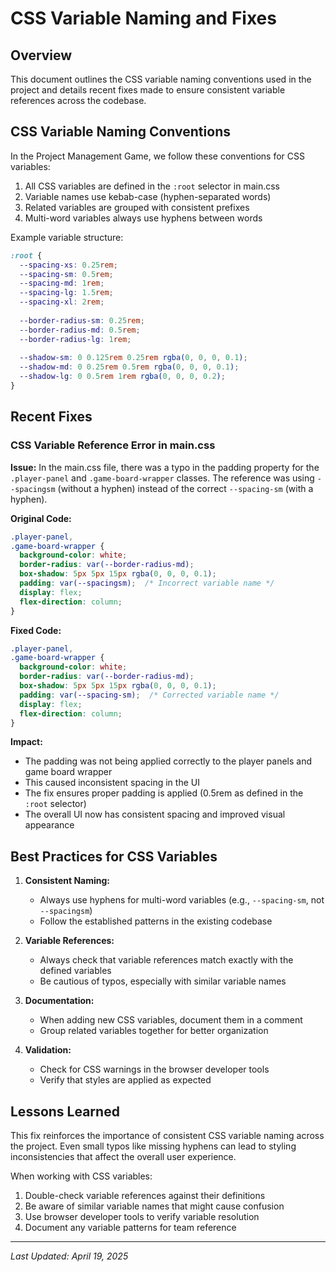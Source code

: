 # CSS Variable Naming and Fixes

## Overview

This document outlines the CSS variable naming conventions used in the project and details recent fixes made to ensure consistent variable references across the codebase.

## CSS Variable Naming Conventions

In the Project Management Game, we follow these conventions for CSS variables:

1. All CSS variables are defined in the `:root` selector in main.css
2. Variable names use kebab-case (hyphen-separated words)
3. Related variables are grouped with consistent prefixes
4. Multi-word variables always use hyphens between words

Example variable structure:
```css
:root {
  --spacing-xs: 0.25rem;
  --spacing-sm: 0.5rem;
  --spacing-md: 1rem;
  --spacing-lg: 1.5rem;
  --spacing-xl: 2rem;
  
  --border-radius-sm: 0.25rem;
  --border-radius-md: 0.5rem;
  --border-radius-lg: 1rem;
  
  --shadow-sm: 0 0.125rem 0.25rem rgba(0, 0, 0, 0.1);
  --shadow-md: 0 0.25rem 0.5rem rgba(0, 0, 0, 0.1);
  --shadow-lg: 0 0.5rem 1rem rgba(0, 0, 0, 0.2);
}
```

## Recent Fixes

### CSS Variable Reference Error in main.css

**Issue:** 
In the main.css file, there was a typo in the padding property for the `.player-panel` and `.game-board-wrapper` classes. The reference was using `--spacingsm` (without a hyphen) instead of the correct `--spacing-sm` (with a hyphen).

**Original Code:**
```css
.player-panel,
.game-board-wrapper {
  background-color: white;
  border-radius: var(--border-radius-md);
  box-shadow: 5px 5px 15px rgba(0, 0, 0, 0.1);
  padding: var(--spacingsm);  /* Incorrect variable name */
  display: flex;
  flex-direction: column;
}
```

**Fixed Code:**
```css
.player-panel,
.game-board-wrapper {
  background-color: white;
  border-radius: var(--border-radius-md);
  box-shadow: 5px 5px 15px rgba(0, 0, 0, 0.1);
  padding: var(--spacing-sm);  /* Corrected variable name */
  display: flex;
  flex-direction: column;
}
```

**Impact:**
- The padding was not being applied correctly to the player panels and game board wrapper
- This caused inconsistent spacing in the UI
- The fix ensures proper padding is applied (0.5rem as defined in the `:root` selector)
- The overall UI now has consistent spacing and improved visual appearance

## Best Practices for CSS Variables

1. **Consistent Naming:**
   - Always use hyphens for multi-word variables (e.g., `--spacing-sm`, not `--spacingsm`)
   - Follow the established patterns in the existing codebase

2. **Variable References:**
   - Always check that variable references match exactly with the defined variables
   - Be cautious of typos, especially with similar variable names

3. **Documentation:**
   - When adding new CSS variables, document them in a comment
   - Group related variables together for better organization

4. **Validation:**
   - Check for CSS warnings in the browser developer tools
   - Verify that styles are applied as expected

## Lessons Learned

This fix reinforces the importance of consistent CSS variable naming across the project. Even small typos like missing hyphens can lead to styling inconsistencies that affect the overall user experience.

When working with CSS variables:

1. Double-check variable references against their definitions
2. Be aware of similar variable names that might cause confusion
3. Use browser developer tools to verify variable resolution
4. Document any variable patterns for team reference

---

*Last Updated: April 19, 2025*